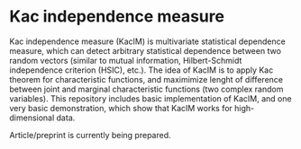# Kac independence measure 
Kac independence measure (KacIM) is multivariate statistical dependence measure, 
which can detect arbitrary statistical dependence between two random vectors (similar to mutual information, Hilbert-Schmidt independence criterion (HSIC), etc.). The idea of KacIM is to apply Kac theorem for characteristic functions, and maximimize lenght of difference 
between joint and marginal characteristic functions (two complex random variables). 
This repository includes basic implementation of KacIM, and one very basic demonstration, which show that KacIM works for high-dimensional data.


Article/preprint is currently being prepared.






